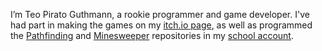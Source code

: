 I’m Teo Pirato Guthmann, a rookie programmer and game developer. 
I've had part in making the games on my [itch.io page](https://teopg.itch.io/), as well as programmed the [Pathfinding](https://github.com/TeoPirato/Pathfinding) and [Minesweeper](https://github.com/TeoPirato/Minesweeper) repositories in my [school account](https://github.com/TeoPirato).
